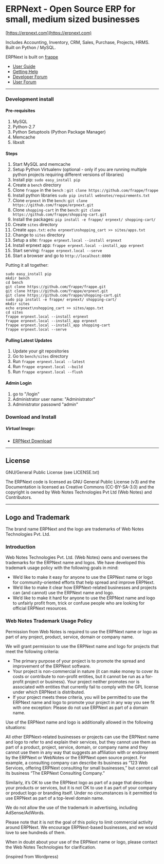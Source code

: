 # ERPNext - Open Source ERP for small, medium sized businesses

[https://erpnext.com](https://erpnext.com)

Includes Accounting, Inventory, CRM, Sales, Purchase, Projects, HRMS. Built on Python / MySQL.

ERPNext is built on [frappe](https://github.com/frappe/frappe)

- [User Guide](http://erpnext.org/user-guide.html)
- [Getting Help](http://erpnext.org/getting-help.html)
- [Developer Forum](http://groups.google.com/group/erpnext-developer-forum)
- [User Forum](http://groups.google.com/group/erpnext-user-forum)

---

### Development install

#### Pre-requisites

1. MySQL
1. Python-2.7
1. Python Setuptools (Python Package Manager)
1. Memcache
1. libxslt

#### Steps

1. Start MySQL and memcache
1. Setup Python Virtualenv (optional - only if you are running multiple python projects requiring different versions of libraries)
1. Install pip: `sudo easy_install pip`
1. Create a `bench` directory
1. Clone `frappe` in the `bench` : `git clone https://github.com/frappe/frappe`
1. Install python libraries `sudo pip install webnotes/requirements.txt`
1. Clone `erpnext` in the `bench`: `git clone https://github.com/frappe/erpnext.git`
1. Clone `shopping-cart` in the `bench`: `git clone https://github.com/frappe/shopping-cart.git`
1. Install the packages: `pip install -e frappe/ erpnext/ shopping-cart/`
1. Create `sites` directory
1. Create `apps.txt`: `echo erpnext\nshopping_cart >> sites/apps.txt`
1. Change to `sites` directory
1. Setup a site: `frappe erpnext.local --install erpnext`
1. Install erpnext app: `frappe erpnext.local --install_app erpnext`
1. Start serving: `frappe erpnext.local --serve`
1. Start a browser and go to `http://localhost:8000`

Putting it all together:

```
sudo easy_install pip
mkdir bench
cd bench
git clone https://github.com/frappe/frappe.git
git clone https://github.com/frappe/erpnext.git
git clone https://github.com/frappe/shopping-cart.git
sudo pip install -e frappe/ erpnext/ shopping-cart/
mkdir sites
echo erpnext\nshopping_cart >> sites/apps.txt
cd sites
frappe erpnext.local --install erpnext
frappe erpnext.local --install_app erpnext
frappe erpnext.local --install_app shopping-cart
frappe erpnext.local --serve
```

#### Pulling Latest Updates

1. Update your git repositories
1. Go to `bench/sites` directory
1. Run `frappe erpnext.local --latest`
1. Run `frappe erpnext.local --build`
1. Run `frappe erpnext.local --flush`

#### Admin Login

1. go to "/login"
1. Administrator user name: "Administrator"
1. Administrator passowrd "admin"

### Download and Install

##### Virtual Image:

- [ERPNext Download](http://erpnext.com/erpnext-download)

---

## License

GNU/General Public License (see LICENSE.txt)

The ERPNext code is licensed as GNU General Public License (v3) and the Documentation is licensed as Creative Commons (CC-BY-SA-3.0) and the copyright is owned by Web Notes Technologies Pvt Ltd (Web Notes) and Contributors. 

---

## Logo and Trademark

The brand name ERPNext and the logo are trademarks of Web Notes Technologies Pvt. Ltd.

### Introduction

Web Notes Technologies Pvt. Ltd. (Web Notes) owns and oversees the trademarks for the ERPNext name and logos. We have developed this trademark usage policy with the following goals in mind:

- We’d like to make it easy for anyone to use the ERPNext name or logo for community-oriented efforts that help spread and improve ERPNext.
- We’d like to make it clear how ERPNext-related businesses and projects can (and cannot) use the ERPNext name and logo.
- We’d like to make it hard for anyone to use the ERPNext name and logo to unfairly profit from, trick or confuse people who are looking for official ERPNext resources.

### Web Notes Trademark Usage Policy

Permission from Web Notes is required to use the ERPNext name or logo as part of any project, product, service, domain or company name.

We will grant permission to use the ERPNext name and logo for projects that meet the following criteria:

- The primary purpose of your project is to promote the spread and improvement of the ERPNext software.
- Your project is non-commercial in nature (it can make money to cover its costs or contribute to non-profit entities, but it cannot be run as a for-profit project or business).
Your project neither promotes nor is associated with entities that currently fail to comply with the GPL license under which ERPNext is distributed.
- If your project meets these criteria, you will be permitted to use the ERPNext name and logo to promote your project in any way you see fit with one exception: Please do not use ERPNext as part of a domain name. 

Use of the ERPNext name and logo is additionally allowed in the following situations:

All other ERPNext-related businesses or projects can use the ERPNext name and logo to refer to and explain their services, but they cannot use them as part of a product, project, service, domain, or company name and they cannot use them in any way that suggests an affiliation with or endorsement by the ERPNext or WebNotes or the ERPNext open source project. For example, a consulting company can describe its business as “123 Web Services, offering ERPNext consulting for small businesses,” but cannot call its business “The ERPNext Consulting Company.”

Similarly, it’s OK to use the ERPNext logo as part of a page that describes your products or services, but it is not OK to use it as part of your company or product logo or branding itself. Under no circumstances is it permitted to use ERPNext as part of a top-level domain name.

We do not allow the use of the trademark in advertising, including AdSense/AdWords.

Please note that it is not the goal of this policy to limit commercial activity around ERPNext. We encourage ERPNext-based businesses, and we would love to see hundreds of them.

When in doubt about your use of the ERPNext name or logo, please contact the Web Notes Technologies for clarification.

(inspired from Wordpress)
